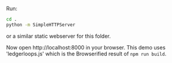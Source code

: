 Run:

```sh
cd .
python -m SimpleHTTPServer
```

or a similar static webserver for this folder.

Now open http://localhost:8000 in your browser. This demo uses 'ledgerloops.js' which is the Browserified result of `npm run build`.
